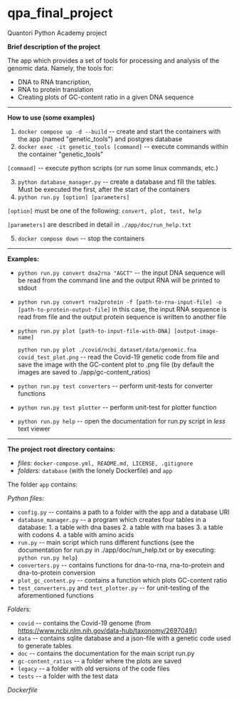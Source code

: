 # qpa_final_project
Quantori Python Academy project

**Brief description of the project**

The app which provides a set of tools for processing and analysis of the genomic data.
Namely, the tools for:

* DNA to RNA trancription, 
* RNA to protein translation
* Creating plots of GC-content ratio in a given DNA sequence

---

**How to use (some examples)**

1. `docker compose up -d --build`  -- create and start the containers with the app (named "genetic_tools") and postgres database
2. `docker exec -it genetic_tools [command]` -- execute commands within the container "genetic_tools"

`[command]` -- execute python scripts (or run some linux commands, etc.) 

3. `python database_manager.py` -- create a database and fill the tables. Must be executed the first, after the start of the containers 
4. `python run.py [option] [parameters]`

`[option]` must be one of the following: `convert, plot, test, help`

`[parameters]` are described in detail in `./app/doc/run_help.txt`

5. `docker compose down` -- stop the containers

---

**Examples:**

* `python run.py convert dna2rna "AGCT"` -- the input DNA sequence will be read from the command line
                                                  and the output RNA will be printed to stdout

* `python run.py convert rna2protein -f [path-to-rna-input-file] -o [path-to-protein-output-file]`
   in this case, the input RNA sequence is read from file and the output protein sequence is written to another file                                     

* `python run.py plot [path-to-input-file-with-DNA] [output-image-name]`

  `python run.py plot ./covid/ncbi_dataset/data/genomic.fna covid_test_plot.png` -- read the Covid-19 genetic code
    from file and save the image with the GC-content plot to .png file (by default the images are saved to ./app/gc-content_ratios) 

* `python run.py test converters` -- perform unit-tests for converter functions

* `python run.py test plotter` -- perform unit-test for plotter function

* `python run.py help` -- open the documentation for run.py script in *less* text viewer

---

**The project root directory contains:** 
* *files:* `docker-compose.yml, README.md, LICENSE, .gitignore` 
* *folders:* `database` (with the lonely Dockerfile) and `app`

The folder `app` contains:

*Python files:*    

* `config.py` -- contains a path to a folder with the app and a database URI
* `database_manager.py` -- a program which creates four tables in a database:
                             1. a table with dna bases
                             2. a table with rna bases
                             3. a table with codons
                             4. a table with amino acids
* `run.py` -- main script which runs different functions (see the documentation
                for run.py in ./app/doc/run_help.txt or by executing:
                `python run.py help`)
* `converters.py` -- contains functions for dna-to-rna, rna-to-protein and dna-to-protein
                       conversion
* `plot_gc_content.py` -- contains a function which plots GC-content ratio
* `test_converters.py` and `test_plotter.py` -- for unit-testing of the aforementioned functions

*Folders:*

* `covid` -- contains the Covid-19 genome (from https://www.ncbi.nlm.nih.gov/data-hub/taxonomy/2697049/)
* `data` -- contains sqlite database and a json-file with a genetic code used to generate tables 
* `doc` -- contains the documentation for the main script run.py
* `gc-content_ratios` -- a folder where the plots are saved
* `legacy` -- a folder with old versions of the code files
* `tests` -- a folder with the test data 

*Dockerfile*

